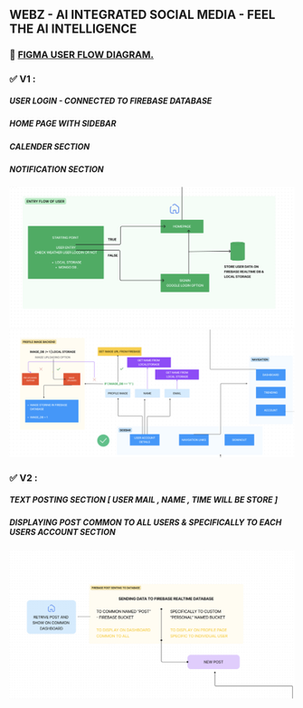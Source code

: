 ## WEBZ - AI INTEGRATED SOCIAL MEDIA - FEEL THE AI INTELLIGENCE
### 🎨 [FIGMA USER FLOW DIAGRAM.](https://www.figma.com/file/CRrqewigYPDzITlhgUTdwj/SOCIAL-MEDIA?node-id=0%3A1&t=tfwtBat4F7JYUyYD-1)

###  ✅ V1 : 
##### USER LOGIN - CONNECTED TO FIREBASE DATABASE
##### HOME PAGE WITH SIDEBAR
##### CALENDER SECTION
##### NOTIFICATION SECTION
 
![USER ENTRY](https://github.com/athul-22/athul-22/blob/MAIN/WEBZ/Screenshot%202023-05-14%20at%206.56.35%20AM.png)
![HOME PAGE](https://github.com/athul-22/athul-22/blob/MAIN/WEBZ/Screenshot%202023-05-14%20at%206.56.57%20AM.png)

### ✅ V2 : 
##### TEXT POSTING SECTION [ USER MAIL , NAME , TIME WILL BE STORE ]
##### DISPLAYING POST COMMON TO ALL USERS & SPECIFICALLY TO EACH USERS ACCOUNT SECTION
 
![FIGMA USER FLOW DIAGRAM.](https://github.com/athul-22/athul-22/blob/MAIN/WEBZ/Screenshot%202023-05-14%20at%206.44.39%20AM.png)
   
   
